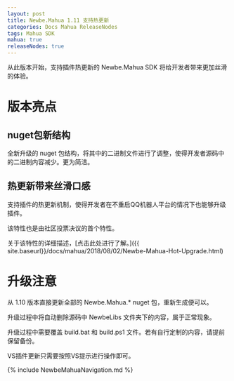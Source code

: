 ```yaml
---
layout: post
title: Newbe.Mahua 1.11 支持热更新
categories: Docs Mahua ReleaseNodes
tags: Mahua SDK
mahua: true
releaseNodes: true
---
```


从此版本开始，支持插件热更新的 Newbe.Mahua SDK 将给开发者带来更加丝滑的体验。

# 版本亮点

## nuget包新结构

全新升级的 nuget 包结构，将其中的二进制文件进行了调整，使得开发者源码中的二进制内容减少。更为简洁。

## 热更新带来丝滑口感

支持插件的热更新机制，使得开发者在不重启QQ机器人平台的情况下也能够升级插件。

该特性也是由社区投票决议的首个特性。

关于该特性的详细描述，[点击此处进行了解。]({{ site.baseurl}}/docs/mahua/2018/08/02/Newbe-Mahua-Hot-Upgrade.html)

# 升级注意

从 1.10 版本直接更新全部的 Newbe.Mahua.* nuget 包，重新生成便可以。

升级过程中将自动删除源码中 NewbeLibs 文件夹下的内容，属于正常现象。

升级过程中需要覆盖 build.bat 和 build.ps1 文件。若有自行定制的内容，请提前保留备份。

VS插件更新只需要按照VS提示进行操作即可。

{% include NewbeMahuaNavigation.md %}
